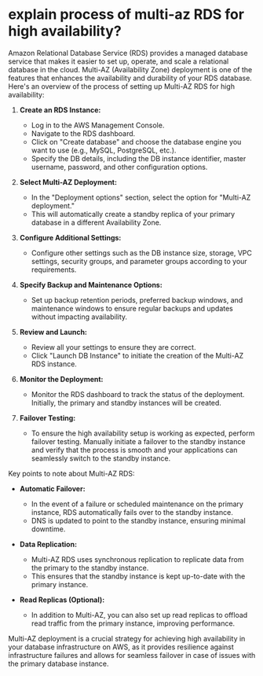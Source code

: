  # explain process of multi-az RDS for high availability?
 Amazon Relational Database Service (RDS) provides a managed database service that makes it easier to set up, operate, and scale a relational database in the cloud. Multi-AZ (Availability Zone) deployment is one of the features that enhances the availability and durability of your RDS database. Here's an overview of the process of setting up Multi-AZ RDS for high availability:

1. **Create an RDS Instance:**
   - Log in to the AWS Management Console.
   - Navigate to the RDS dashboard.
   - Click on "Create database" and choose the database engine you want to use (e.g., MySQL, PostgreSQL, etc.).
   - Specify the DB details, including the DB instance identifier, master username, password, and other configuration options.

2. **Select Multi-AZ Deployment:**
   - In the "Deployment options" section, select the option for "Multi-AZ deployment."
   - This will automatically create a standby replica of your primary database in a different Availability Zone.

3. **Configure Additional Settings:**
   - Configure other settings such as the DB instance size, storage, VPC settings, security groups, and parameter groups according to your requirements.

4. **Specify Backup and Maintenance Options:**
   - Set up backup retention periods, preferred backup windows, and maintenance windows to ensure regular backups and updates without impacting availability.

5. **Review and Launch:**
   - Review all your settings to ensure they are correct.
   - Click "Launch DB Instance" to initiate the creation of the Multi-AZ RDS instance.

6. **Monitor the Deployment:**
   - Monitor the RDS dashboard to track the status of the deployment. Initially, the primary and standby instances will be created.

7. **Failover Testing:**
   - To ensure the high availability setup is working as expected, perform failover testing. Manually initiate a failover to the standby instance and verify that the process is smooth and your applications can seamlessly switch to the standby instance.

Key points to note about Multi-AZ RDS:

- **Automatic Failover:**
  - In the event of a failure or scheduled maintenance on the primary instance, RDS automatically fails over to the standby instance.
  - DNS is updated to point to the standby instance, ensuring minimal downtime.

- **Data Replication:**
  - Multi-AZ RDS uses synchronous replication to replicate data from the primary to the standby instance.
  - This ensures that the standby instance is kept up-to-date with the primary instance.

- **Read Replicas (Optional):**
  - In addition to Multi-AZ, you can also set up read replicas to offload read traffic from the primary instance, improving performance.

Multi-AZ deployment is a crucial strategy for achieving high availability in your database infrastructure on AWS, as it provides resilience against infrastructure failures and allows for seamless failover in case of issues with the primary database instance.

